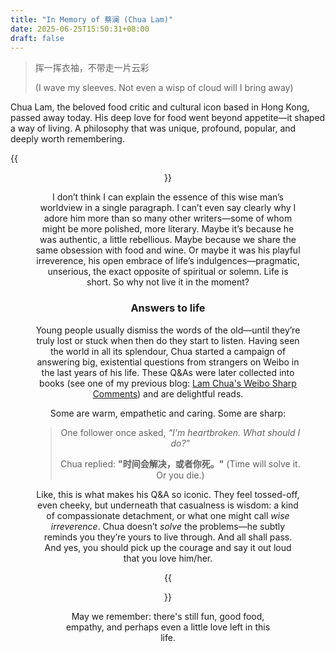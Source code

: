 ```yaml
---
title: "In Memory of 蔡澜 (Chua Lam)"
date: 2025-06-25T15:50:31+08:00
draft: false
---
```


> 挥一挥衣袖，不带走一片云彩 
>
> (I wave my sleeves. Not even a wisp of cloud will I bring away)

Chua Lam, the beloved food critic and cultural icon based in Hong Kong, passed away today. His deep love for food went beyond appetite—it shaped a way of living. A philosophy that was unique, profound, popular, and deeply worth remembering.

{{<figure align="center" src="/art/chua_lam.jpeg" caption="Rest in peace. Wish heaven (or anywhere you're in) have great food." width="100%">}}

I don’t think I can explain the essence of this wise man’s worldview in a single paragraph. I can’t even say clearly why I adore him more than so many other writers—some of whom might be more polished, more literary. Maybe it’s because he was authentic, a little rebellious. Maybe because we share the same obsession with food and wine. Or maybe it was his playful irreverence, his open embrace of life’s indulgences—pragmatic, unserious, the exact opposite of spiritual or solemn. Life is short. So why not live it in the moment?

### Answers to life

Young people usually dismiss the words of the old—until they’re truly lost or stuck when then do they start to listen. Having seen the world in all its splendour, Chua started a campaign of answering big, existential questions from strangers on Weibo in the last years of his life. These Q&As were later collected into books (see one of my previous blog: [Lam Chua's Weibo Sharp Comments](/posts/cailan/)) and are delightful reads.

Some are warm, empathetic and caring. Some are sharp:

> One follower once asked, *“I'm heartbroken. What should I do?”*
>
> Chua replied: **"时间会解决，或者你死。"** (Time will solve it. Or you die.)

Like, this is what makes his Q&A so iconic. They feel tossed-off, even cheeky, but underneath that casualness is wisdom: a kind of compassionate detachment, or what one might call *wise irreverence*. Chua doesn’t *solve* the problems—he subtly reminds you they’re yours to live through. And all shall pass. And yes, you should pick up the courage and say it out loud that you love him/her.

{{<figure align="center" src="/art/chua_lam1.jpeg" caption="Some ask, 'What is the meaning of life?' Chua answers 'To eat and drink'" width="100%">}}

May we remember: there's still fun, good food, empathy, and perhaps even a little love left in this life.
